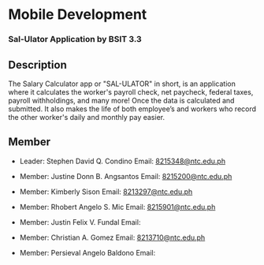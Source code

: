 # Mobile Development
### Sal-Ulator Application by BSIT 3.3

## Description
The Salary Calculator app or "SAL-ULATOR" in short, is an application where it calculates the worker's payroll check, net paycheck, federal taxes, payroll withholdings, and many more! Once the data is calculated and submitted. It also makes the life of both employee’s and workers who record the other worker's daily and monthly pay easier. 

## Member
* Leader: Stephen David Q. Condino
  Email: 8215348@ntc.edu.ph
  
* Member: Justine Donn B. Angsantos
  Email: 8215200@ntc.edu.ph
  
* Member: Kimberly Sison
  Email: 8213297@ntc.edu.ph
  
* Member: Rhobert Angelo S. Mic
  Email: 8215901@ntc.edu.ph
  
* Member: Justin Felix V. Fundal
  Email:
  
* Member: Christian A. Gomez
  Email: 8213710@ntc.edu.ph
  
* Member: Persieval Angelo Baldono
  Email:   
